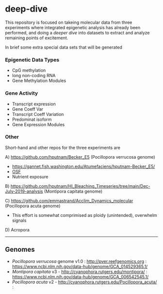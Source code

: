 # deep-dive

This repository is focused on takeing molecular data from three experiments where integrated epigenetic analysis has already been performed, and doing a _deeper dive_ into datasets to extract and analyze remaining points of excitement. 


In brief some extra special data sets that will be generated

### Epigenetic Data Types
- CpG methylation
- long non-coding RNA
- Gene Methylation Modules

### Gene Activity
- Transcript expression
- Gene Coeff Var
- Transcript Coeff Variation
- Predominat isoform
- Gene Expression Modules

### Other



Short-hand and other repos for the three experiments are

A) https://github.com/hputnam/Becker_E5 (Pocillopora verrucosa genome)

- https://gannet.fish.washington.edu/Atumefaciens/hputnam-Becker_E5/
- [OSF](https://osf.io/uayvk/)
- Nutrient exposure 


B) https://github.com/hputnam/HI_Bleaching_Timeseries/tree/main/Dec-July-2019-analysis (Montipora capitata genome)

C) https://github.com/emmastrand/Acclim_Dynamics_molecular (Pocillopora acuta genome)

- This effort is somewhat comprimised as ploidy (unintended), overwhelm signals

D) Acropora



---

## Genomes

- *Pocillopora verrucosa* genome v1.0 : http://pver.reefgenomics.org : https://www.ncbi.nlm.nih.gov/data-hub/genome/GCA_014529365.1/
- *Montipora capitata* v3 - http://cyanophora.rutgers.edu/montipora/ : https://www.ncbi.nlm.nih.gov/data-hub/genome/GCA_006542545.1/
- *Pocillopora acuta* v2 - http://cyanophora.rutgers.edu/Pocillopora_acuta/ : 
